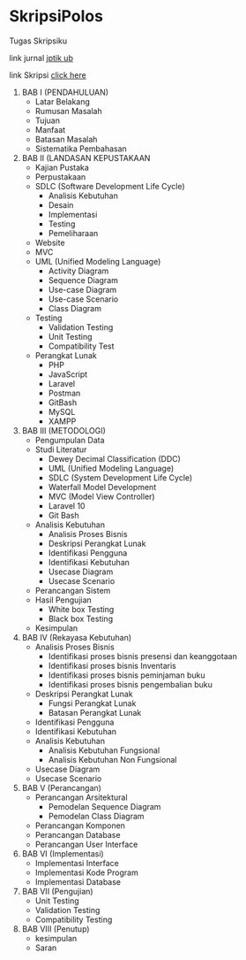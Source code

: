 # SkripsiPolos
 Tugas Skripsiku

link jurnal [jptik ub](https://j-ptiik.ub.ac.id/index.php/j-ptiik/article/view/14323/6386)

link Skripsi [click here](https://drive.google.com/file/d/13EfbSKZct0IiAfeteMiFrAgcVIecrZyk/view?usp=sharing)

1. BAB I (PENDAHULUAN)
   - Latar Belakang
   - Rumusan Masalah
   - Tujuan
   - Manfaat
   - Batasan Masalah
   - Sistematika Pembahasan
2. BAB II (LANDASAN KEPUSTAKAAN
   - Kajian Pustaka
   - Perpustakaan
   - SDLC (Software Development Life Cycle)
       - Analisis Kebutuhan
       - Desain
       - Implementasi
       - Testing
       - Pemeliharaan
   - Website
   - MVC
   - UML (Unified Modeling Language)
       - Activity Diagram
       - Sequence Diagram
       - Use-case Diagram
       - Use-case Scenario
       - Class Diagram
   - Testing
       - Validation Testing
       - Unit Testing
       - Compatibility Test
   - Perangkat Lunak
       - PHP
       - JavaScript
       - Laravel
       - Postman
       - GitBash
       - MySQL
       - XAMPP
3. BAB III (METODOLOGI)
   - Pengumpulan Data
   - Studi Literatur
       - Dewey Decimal Classification (DDC)
       - UML (Unified Modeling Language)
       - SDLC (System Development Life Cycle)
       - Waterfall Model Development
       - MVC (Model View Controller)
       - Laravel 10
       - Git Bash
   - Analisis Kebutuhan
       - Analisis Proses Bisnis
       - Deskripsi Perangkat Lunak
       - Identifikasi Pengguna
       - Identifikasi Kebutuhan
       - Usecase Diagram
       - Usecase Scenario
   - Perancangan Sistem
   - Hasil Pengujian
       - White box Testing
       - Black box Testing
   - Kesimpulan
4. BAB IV (Rekayasa Kebutuhan)
   - Analisis Proses Bisnis
       - Identifikasi proses bisnis presensi dan keanggotaan
       - Identifikasi proses bisnis Inventaris
       - Identifikasi proses bisnis peminjaman buku
       - Identifikasi proses bisnis pengembalian buku
   - Deskripsi Perangkat Lunak
       - Fungsi Perangkat Lunak
       - Batasan Perangkat Lunak
   - Identifikasi Pengguna
   - Identifikasi Kebutuhan
   - Analisis Kebutuhan
       - Analisis Kebutuhan Fungsional
       - Analisis Kebutuhan Non Fungsional
   - Usecase Diagram
   - Usecase Scenario
5. BAB V (Perancangan)
   - Perancangan Arsitektural
       - Pemodelan Sequence Diagram
       - Pemodelan Class Diagram
   - Perancangan Komponen
   - Perancangan Database
   - Perancangan User Interface
6. BAB VI (Implementasi)
   - Implementasi Interface
   - Implementasi Kode Program
   - Implementasi Database
7. BAB VII (Pengujian)
   - Unit Testing
   - Validation Testing
   - Compatibility Testing
8. BAB VIII (Penutup)
   - kesimpulan
   - Saran
